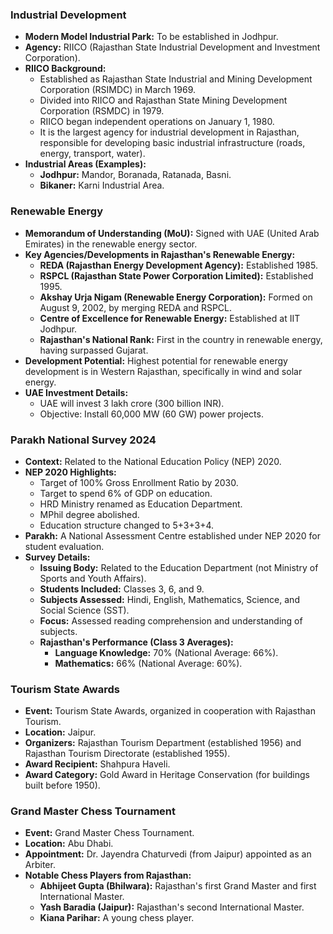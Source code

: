 ### Industrial Development

*   **Modern Model Industrial Park:** To be established in Jodhpur.
*   **Agency:** RIICO (Rajasthan State Industrial Development and Investment Corporation).
*   **RIICO Background:**
    *   Established as Rajasthan State Industrial and Mining Development Corporation (RSIMDC) in March 1969.
    *   Divided into RIICO and Rajasthan State Mining Development Corporation (RSMDC) in 1979.
    *   RIICO began independent operations on January 1, 1980.
    *   It is the largest agency for industrial development in Rajasthan, responsible for developing basic industrial infrastructure (roads, energy, transport, water).
*   **Industrial Areas (Examples):**
    *   **Jodhpur:** Mandor, Boranada, Ratanada, Basni.
    *   **Bikaner:** Karni Industrial Area.

### Renewable Energy

*   **Memorandum of Understanding (MoU):** Signed with UAE (United Arab Emirates) in the renewable energy sector.
*   **Key Agencies/Developments in Rajasthan's Renewable Energy:**
    *   **REDA (Rajasthan Energy Development Agency):** Established 1985.
    *   **RSPCL (Rajasthan State Power Corporation Limited):** Established 1995.
    *   **Akshay Urja Nigam (Renewable Energy Corporation):** Formed on August 9, 2002, by merging REDA and RSPCL.
    *   **Centre of Excellence for Renewable Energy:** Established at IIT Jodhpur.
    *   **Rajasthan's National Rank:** First in the country in renewable energy, having surpassed Gujarat.
*   **Development Potential:** Highest potential for renewable energy development is in Western Rajasthan, specifically in wind and solar energy.
*   **UAE Investment Details:**
    *   UAE will invest 3 lakh crore (300 billion INR).
    *   Objective: Install 60,000 MW (60 GW) power projects.

### Parakh National Survey 2024

*   **Context:** Related to the National Education Policy (NEP) 2020.
*   **NEP 2020 Highlights:**
    *   Target of 100% Gross Enrollment Ratio by 2030.
    *   Target to spend 6% of GDP on education.
    *   HRD Ministry renamed as Education Department.
    *   MPhil degree abolished.
    *   Education structure changed to 5+3+3+4.
*   **Parakh:** A National Assessment Centre established under NEP 2020 for student evaluation.
*   **Survey Details:**
    *   **Issuing Body:** Related to the Education Department (not Ministry of Sports and Youth Affairs).
    *   **Students Included:** Classes 3, 6, and 9.
    *   **Subjects Assessed:** Hindi, English, Mathematics, Science, and Social Science (SST).
    *   **Focus:** Assessed reading comprehension and understanding of subjects.
    *   **Rajasthan's Performance (Class 3 Averages):**
        *   **Language Knowledge:** 70% (National Average: 66%).
        *   **Mathematics:** 66% (National Average: 60%).

### Tourism State Awards

*   **Event:** Tourism State Awards, organized in cooperation with Rajasthan Tourism.
*   **Location:** Jaipur.
*   **Organizers:** Rajasthan Tourism Department (established 1956) and Rajasthan Tourism Directorate (established 1955).
*   **Award Recipient:** Shahpura Haveli.
*   **Award Category:** Gold Award in Heritage Conservation (for buildings built before 1950).

### Grand Master Chess Tournament

*   **Event:** Grand Master Chess Tournament.
*   **Location:** Abu Dhabi.
*   **Appointment:** Dr. Jayendra Chaturvedi (from Jaipur) appointed as an Arbiter.
*   **Notable Chess Players from Rajasthan:**
    *   **Abhijeet Gupta (Bhilwara):** Rajasthan's first Grand Master and first International Master.
    *   **Yash Baradia (Jaipur):** Rajasthan's second International Master.
    *   **Kiana Parihar:** A young chess player.